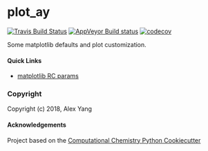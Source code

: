 plot_ay
==============================
[//]: # (Badges)
[![Travis Build Status](https://travis-ci.org/ahy3nz/plot_ay.png)](https://travis-ci.org/ahy3nz/plot_ay)
[![AppVeyor Build status](https://ci.appveyor.com/api/projects/status/REPLACE_WITH_APPVEYOR_LINK/branch/master?svg=true)](https://ci.appveyor.com/project/ahy3nz/plot_ay/branch/master)
[![codecov](https://codecov.io/gh/ahy3nz/plot_ay/branch/master/graph/badge.svg)](https://codecov.io/gh/ahy3nz/plot_ay/branch/master)

Some matplotlib defaults and plot customization. 

#### Quick Links
* [matplotlib RC params](https://matplotlib.org/users/customizing.html)

### Copyright

Copyright (c) 2018, Alex Yang


#### Acknowledgements
 
Project based on the 
[Computational Chemistry Python Cookiecutter](https://github.com/choderalab/cookiecutter-python-comp-chem)
